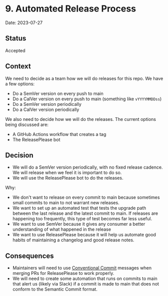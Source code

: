 # 9. Automated Release Process

Date: 2023-07-27

## Status

Accepted

## Context

We need to decide as a team how we will do releases for this repo. We have a few options:

- Do a SemVer version on every push to main
- Do a CalVer version on every push to main (something like `vYYYYMMDDss`)
- Do a SemVer version periodically
- Do a CalVer version periodically

We also need to decide how we will do the releases. The current options being discussed are:

- A GitHub Actions workflow that creates a tag
- The ReleasePlease bot

## Decision

- We will do a SemVer version periodically, with no fixed release cadence. We will release when we feel it is important to do so.
- We will use the ReleasePlease bot to do the releases.

Why:
- We don't want to release on every commit to main because sometimes small commits to main to not warrant new releases.
- We want to set up an automated test that tests the upgrade path between the last release and the latest commit to main. If releases are happening too frequently, this type of test becomes far less useful.
- We want to use SemVer because it gives any consumer a better understanding of what happened in the release
- We want to use ReleasePlease because it will help us automate good habits of maintaining a changelog and good release notes.

## Consequences

- Maintainers will need to use [Conventional Commit](https://www.conventionalcommits.org/en/v1.0.0/) messages when merging PRs for ReleasePlease to work properly.
- We will need to create some automation that runs on commits to main that alert us (likely via Slack) if a commit is made to main that does not conform to the Semantic Commit format.
